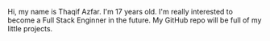 Hi, my name is Thaqif Azfar. I'm 17 years old.
I'm really interested to become a Full Stack Enginner in the future.
My GitHub repo will be full of my little projects. 
